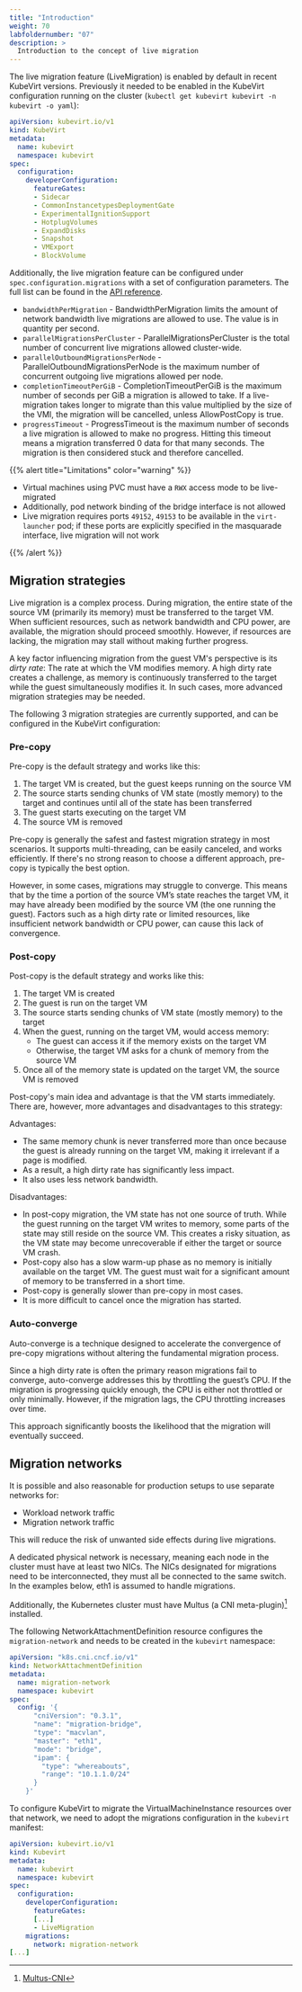 ```yaml
---
title: "Introduction"
weight: 70
labfoldernumber: "07"
description: >
  Introduction to the concept of live migration
---
```


The live migration feature (LiveMigration) is enabled by default in recent KubeVirt versions. Previously it needed to be enabled in the KubeVirt configuration running on the cluster (`kubectl get kubevirt kubevirt -n kubevirt -o yaml`):

```yaml
apiVersion: kubevirt.io/v1
kind: KubeVirt
metadata:
  name: kubevirt
  namespace: kubevirt
spec:
  configuration:
    developerConfiguration:
      featureGates:
      - Sidecar
      - CommonInstancetypesDeploymentGate
      - ExperimentalIgnitionSupport
      - HotplugVolumes
      - ExpandDisks
      - Snapshot
      - VMExport
      - BlockVolume
```

Additionally, the live migration feature can be configured under `spec.configuration.migrations` with a set of configuration parameters. The full list can be found in the [API reference](https://kubevirt.io/api-reference/v1.3.0/definitions.html#_v1_migrationconfiguration).

* `bandwidthPerMigration` - BandwidthPerMigration limits the amount of network bandwidth live migrations are allowed to use. The value is in quantity per second.
* `parallelMigrationsPerCluster` - ParallelMigrationsPerCluster is the total number of concurrent live migrations allowed cluster-wide.
* `parallelOutboundMigrationsPerNode` - ParallelOutboundMigrationsPerNode is the maximum number of concurrent outgoing live migrations allowed per node.
* `completionTimeoutPerGiB` - CompletionTimeoutPerGiB is the maximum number of seconds per GiB a migration is allowed to take. If a live-migration takes longer to migrate than this value multiplied by the size of the VMI, the migration will be cancelled, unless AllowPostCopy is true.
* `progressTimeout` - ProgressTimeout is the maximum number of seconds a live migration is allowed to make no progress. Hitting this timeout means a migration transferred 0 data for that many seconds. The migration is then considered stuck and therefore cancelled.

{{% alert title="Limitations" color="warning" %}}

* Virtual machines using PVC must have a `RWX` access mode to be live-migrated
* Additionally, pod network binding of the bridge interface is not allowed
* Live migration requires ports `49152`, `49153` to be available in the `virt-launcher` pod; if these ports are explicitly specified in the masquarade interface, live migration will not work

{{% /alert %}}


## Migration strategies

Live migration is a complex process. During migration, the entire state of the source VM (primarily its memory) must be transferred to the target VM. When sufficient resources, such as network bandwidth and CPU power, are available, the migration should proceed smoothly. However, if resources are lacking, the migration may stall without making further progress.

A key factor influencing migration from the guest VM's perspective is its _dirty rate_: The rate at which the VM modifies memory. A high dirty rate creates a challenge, as memory is continuously transferred to the target while the guest simultaneously modifies it. In such cases, more advanced migration strategies may be needed.

The following 3 migration strategies are currently supported, and can be configured in the KubeVirt configuration:


### Pre-copy

Pre-copy is the default strategy and works like this:

1. The target VM is created, but the guest keeps running on the source VM
1. The source starts sending chunks of VM state (mostly memory) to the target and continues until all of the state has been transferred
1. The guest starts executing on the target VM
1. The source VM is removed

Pre-copy is generally the safest and fastest migration strategy in most scenarios. It supports multi-threading, can be easily canceled, and works efficiently. If there's no strong reason to choose a different approach, pre-copy is typically the best option.

However, in some cases, migrations may struggle to converge. This means that by the time a portion of the source VM’s state reaches the target VM, it may have already been modified by the source VM (the one running the guest). Factors such as a high dirty rate or limited resources, like insufficient network bandwidth or CPU power, can cause this lack of convergence.


### Post-copy

Post-copy is the default strategy and works like this:

1. The target VM is created
1. The guest is run on the target VM
1. The source starts sending chunks of VM state (mostly memory) to the target
1. When the guest, running on the target VM, would access memory:
   * The guest can access it if the memory exists on the target VM
   * Otherwise, the target VM asks for a chunk of memory from the source VM
1. Once all of the memory state is updated on the target VM, the source VM is removed

Post-copy's main idea and advantage is that the VM starts immediately. There are, however, more advantages and disadvantages to this strategy:

Advantages:

* The same memory chunk is never transferred more than once because the guest is already running on the target VM, making it irrelevant if a page is modified.
* As a result, a high dirty rate has significantly less impact.
* It also uses less network bandwidth.

Disadvantages:

* In post-copy migration, the VM state has not one source of truth. While the guest running on the target VM writes to memory, some parts of the state may still reside on the source VM. This creates a risky situation, as the VM state may become unrecoverable if either the target or source VM crash.
* Post-copy also has a slow warm-up phase as no memory is initially available on the target VM. The guest must wait for a significant amount of memory to be transferred in a short time.
* Post-copy is generally slower than pre-copy in most cases.
* It is more difficult to cancel once the migration has started.


### Auto-converge

Auto-converge is a technique designed to accelerate the convergence of pre-copy migrations without altering the fundamental migration process.

Since a high dirty rate is often the primary reason migrations fail to converge, auto-converge addresses this by throttling the guest’s CPU. If the migration is progressing quickly enough, the CPU is either not throttled or only minimally. However, if the migration lags, the CPU throttling increases over time.

This approach significantly boosts the likelihood that the migration will eventually succeed.


## Migration networks

It is possible and also reasonable for production setups to use separate networks for:

* Workload network traffic
* Migration network traffic

This will reduce the risk of unwanted side effects during live migrations.

A dedicated physical network is necessary, meaning each node in the cluster must have at least two NICs. The NICs designated for migrations need to be interconnected, they must all be connected to the same switch. In the examples below, eth1 is assumed to handle migrations.

Additionally, the Kubernetes cluster must have Multus (a CNI meta-plugin)[^1] installed.

The following NetworkAttachmentDefinition resource configures the `migration-network` and needs to be created in the `kubevirt` namespace:

```yaml
apiVersion: "k8s.cni.cncf.io/v1"
kind: NetworkAttachmentDefinition
metadata:
  name: migration-network
  namespace: kubevirt
spec:
  config: '{
      "cniVersion": "0.3.1",
      "name": "migration-bridge",
      "type": "macvlan",
      "master": "eth1",
      "mode": "bridge",
      "ipam": {
        "type": "whereabouts",
        "range": "10.1.1.0/24"
      }
    }'
```

To configure KubeVirt to migrate the VirtualMachineInstance resources over that network, we need to adopt the migrations configuration in the `kubevirt` manifest:

```yaml
apiVersion: kubevirt.io/v1
kind: Kubevirt
metadata:
  name: kubevirt
  namespace: kubevirt
spec:
  configuration:
    developerConfiguration:
      featureGates:
      [...]
      - LiveMigration
    migrations:
      network: migration-network
[...]
```

[^1]: [Multus-CNI](https://github.com/k8snetworkplumbingwg/multus-cni)
